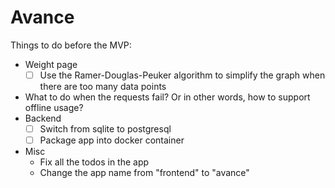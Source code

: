 # Avance

Things to do before the MVP:
- Weight page
    - [ ] Use the Ramer-Douglas-Peuker algorithm to simplify the graph when there are too many data points
- What to do when the requests fail? Or in other words, how to support offline usage?
- Backend
    - [ ] Switch from sqlite to postgresql
    - [ ] Package app into docker container
- Misc
    - Fix all the todos in the app
    - Change the app name from "frontend" to "avance"
